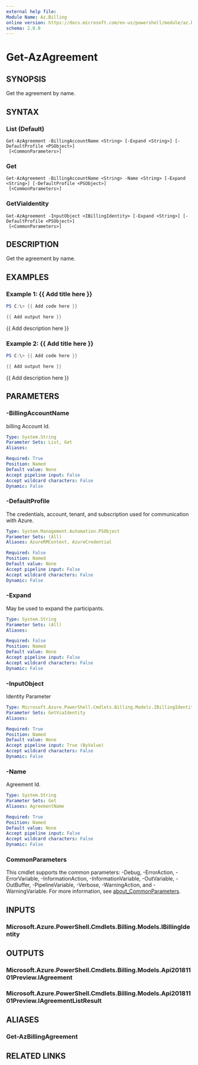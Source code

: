 ```yaml
---
external help file:
Module Name: Az.Billing
online version: https://docs.microsoft.com/en-us/powershell/module/az.billing/get-azagreement
schema: 2.0.0
---
```


# Get-AzAgreement

## SYNOPSIS
Get the agreement by name.

## SYNTAX

### List (Default)
```
Get-AzAgreement -BillingAccountName <String> [-Expand <String>] [-DefaultProfile <PSObject>]
 [<CommonParameters>]
```

### Get
```
Get-AzAgreement -BillingAccountName <String> -Name <String> [-Expand <String>] [-DefaultProfile <PSObject>]
 [<CommonParameters>]
```

### GetViaIdentity
```
Get-AzAgreement -InputObject <IBillingIdentity> [-Expand <String>] [-DefaultProfile <PSObject>]
 [<CommonParameters>]
```

## DESCRIPTION
Get the agreement by name.

## EXAMPLES

### Example 1: {{ Add title here }}
```powershell
PS C:\> {{ Add code here }}

{{ Add output here }}
```

{{ Add description here }}

### Example 2: {{ Add title here }}
```powershell
PS C:\> {{ Add code here }}

{{ Add output here }}
```

{{ Add description here }}

## PARAMETERS

### -BillingAccountName
billing Account Id.

```yaml
Type: System.String
Parameter Sets: List, Get
Aliases:

Required: True
Position: Named
Default value: None
Accept pipeline input: False
Accept wildcard characters: False
Dynamic: False
```

### -DefaultProfile
The credentials, account, tenant, and subscription used for communication with Azure.

```yaml
Type: System.Management.Automation.PSObject
Parameter Sets: (All)
Aliases: AzureRMContext, AzureCredential

Required: False
Position: Named
Default value: None
Accept pipeline input: False
Accept wildcard characters: False
Dynamic: False
```

### -Expand
May be used to expand the participants.

```yaml
Type: System.String
Parameter Sets: (All)
Aliases:

Required: False
Position: Named
Default value: None
Accept pipeline input: False
Accept wildcard characters: False
Dynamic: False
```

### -InputObject
Identity Parameter

```yaml
Type: Microsoft.Azure.PowerShell.Cmdlets.Billing.Models.IBillingIdentity
Parameter Sets: GetViaIdentity
Aliases:

Required: True
Position: Named
Default value: None
Accept pipeline input: True (ByValue)
Accept wildcard characters: False
Dynamic: False
```

### -Name
Agreement Id.

```yaml
Type: System.String
Parameter Sets: Get
Aliases: AgreementName

Required: True
Position: Named
Default value: None
Accept pipeline input: False
Accept wildcard characters: False
Dynamic: False
```

### CommonParameters
This cmdlet supports the common parameters: -Debug, -ErrorAction, -ErrorVariable, -InformationAction, -InformationVariable, -OutVariable, -OutBuffer, -PipelineVariable, -Verbose, -WarningAction, and -WarningVariable. For more information, see [about_CommonParameters](http://go.microsoft.com/fwlink/?LinkID=113216).

## INPUTS

### Microsoft.Azure.PowerShell.Cmdlets.Billing.Models.IBillingIdentity

## OUTPUTS

### Microsoft.Azure.PowerShell.Cmdlets.Billing.Models.Api20181101Preview.IAgreement

### Microsoft.Azure.PowerShell.Cmdlets.Billing.Models.Api20181101Preview.IAgreementListResult

## ALIASES

### Get-AzBillingAgreement

## RELATED LINKS

